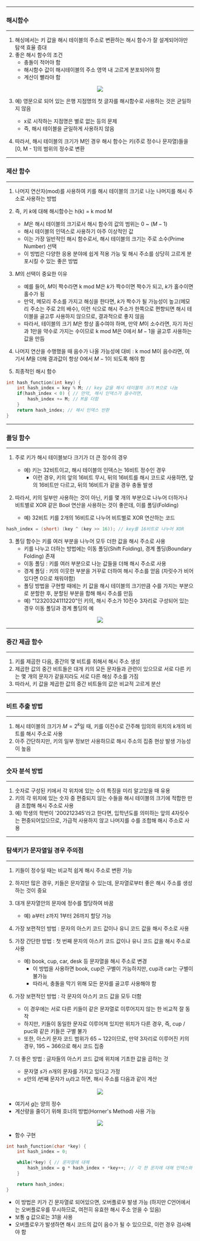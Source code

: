 -----
### 해시함수
-----
1. 해싱에서는 키 값을 해시 테이블의 주소로 변환하는 해시 함수가 잘 설계되어야만 탐색 효율 증대
2. 좋은 해시 함수의 조건
   - 충돌이 적어야 함
   - 해시함수 값이 해시테이블의 주소 영역 내 고르게 분포되어야 함
   - 계산이 빨라야 함
<div align="center">
<img src="https://github.com/user-attachments/assets/2bd24424-4c4a-40c6-9288-a1d0d8ea6ed1">
</div>

3. 예) 영문으로 되어 있는 은행 지점명의 첫 글자를 해시함수로 사용하는 것은 균일하지 않음
   - x로 시작하는 지점명은 별로 없는 등의 문제
   - 즉, 해시 테이블을 균일하게 사용하지 않음

4. 따라서, 해시 테이블의 크기가 M인 경우 해시 함수는 키(주로 정수나 문자열)들을 [0, M - 1]의 범위의 정수로 변환

-----
### 제산 함수
-----
1. 나머지 연산자(mod)를 사용하여 키를 해시 테이블의 크기로 나눈 나머지를 해시 주소로 사용하는 방법
2. 즉, 키 $k$에 대해 해시함수는 h(k) = k mod M
   - $M$은 해시 테이블의 크기로서 해시 함수의 값의 범위는 $0$ ~ $(M - 1)$
   - 해시 테이블의 인덱스로 사용하기 아주 이상적인 값
   - 이는 가장 일반적인 해시 함수로서, 해시 테이블의 크기는 주로 소수(Prime Number) 선택
   - 이 방법은 다양한 응용 분야에 쉽게 적용 가능 및 해시 주소를 상당히 고르게 분포시킬 수 있는 좋은 방법

3. $M$의 선택이 중요한 이유
   - 예를 들어, $M$이 짝수라면 k mod M은 $k$가 짝수이면 짝수가 되고, $k$가 홀수이면 홀수가 됨
   - 만약, 메모리 주소를 가지고 해싱을 한다면, $k$가 짝수가 될 가능성이 높고(메모리 주소는 주로 2의 배수), 이런 식으로 해시 주소가 한쪽으로 편향되면 해시 테이블을 골고루 사용하지 않으므로, 결과적으로 좋지 않음
   - 따라서, 테이블의 크기 $M$은 항상 홀수여야 하며, 만약 $M$이 소수라면, 자기 자신과 1만을 약수로 가지는 수이므로 k mod M은 0에서 $M - 1$을 골고루 사용하는 값을 만듬
4. 나머지 연산을 수행했을 때 음수가 나올 가능성에 대비 : k mod M이 음수라면, 여기서 $M$을 더해 결과값이 항상 0에서 $M - 1$이 되도록 해야 함
5. 최종적인 해시 함수
```c
int hash_function(int key) {
    int hash_index = key % M; // key 값을 해시 테이블의 크기 M으로 나눔
    if(hash_index < 0) { // 만약, 해시 인덱스가 음수라면,
        hash_index += M; // M을 더함
    }
    return hash_index; // 해시 인덱스 반환
}
```

-----
### 폴딩 함수
-----
1. 주로 키가 해시 테이블보다 크기가 더 큰 정수의 경우
   - 예) 키는 32비트이고, 해시 테이블의 인덱스는 16비트 정수인 경우
     + 이런 경우, 키의 앞의 16비트 무시, 뒤의 16비트를 해시 코드로 사용하면, 앞의 16비트만 다르고, 뒤의 16비트가 같을 경우 충돌 발생

2. 따라서, 키의 일부만 사용하는 것이 아닌, 키를 몇 개의 부분으로 나누어 더하거나 비트별로 XOR 같은 Bool 연산을 사용하는 것이 좋은데, 이를 폴딩(Folding)
   - 예) 32비트 키를 2개의 16비트로 나누어 비트별로 XOR 연산하는 코드
```c
hash_index = (short) (key ^ (key >> 16)); // key를 16비트로 나누어 XOR
```

3. 폴딩 함수는 키를 여러 부분을 나누어 모두 더한 값을 해시 주소로 사용
   - 키를 나누고 더하는 방법에는 이동 폴딩(Shift Folding), 경계 폴딩(Boundary Folding) 존재
   - 이동 폴딩 : 키를 여러 부분으로 나눈 값들을 더해 해시 주소로 사용
   - 경계 폴딩 : 키의 이웃한 부분을 거꾸로 더하여 해시 주소를 얻음 (자릿수가 비어있다면 0으로 채워야함)
   - 폴딩 방법을 구현할 때에는 키 값을 해시 테이블의 크기만큼 수를 가지는 부분으로 분할한 후, 분할된 부분을 합해 해시 주소를 만듬
   - 예) "12320324111220"인 키의, 해시 주소가 10진수 3자리로 구성되어 있는 경우 이동 폴딩과 경계 폴딩의 예
<div align="center">
<img src="https://github.com/user-attachments/assets/6910cacc-acad-4e70-abb2-ce66a469667a">
</div>

------
### 중간 제곱 함수
------
1. 키를 제곱한 다음, 중간의 몇 비트를 취해서 해시 주소 생성
2. 제곱한 값의 중간 비트들은 대개 키의 모든 문자들과 관련이 있으므로 서로 다른 키는 몇 개의 문자가 같을지라도 서로 다른 해싱 주소를 가짐
3. 따라서, 키 값을 제곱한 값의 중간 비트들의 값은 비교적 고르게 분산

-----
### 비트 추출 방법
-----
1. 해시 테이블의 크기가 $M = 2^k$일 때, 키를 이진수로 간주해 임의의 위치의 $k$개의 비트를 해시 주소로 사용
2. 아주 간단하지만, 키의 일부 정보만 사용하므로 해시 주소의 집중 현상 발생 가능성이 높음

-----
### 숫자 분석 방법
-----
1. 숫자로 구성된 키에서 각 위치에 있는 수의 특징을 미리 알고있을 때 유용
2. 키의 각 위치에 있는 숫자 중 편중되지 않는 수들을 해시 테이블의 크기에 적합한 만큼 조합해 해시 주소로 사용
3. 예) 학생의 학번이 '200212345'라고 한다면, 입학년도를 의미하는 앞의 4자릿수는 편중되어있으므로, 가급적 사용하지 않고 나머지를 수를 조합해 해시 주소로 사용

-----
### 탐색키가 문자열일 경우 주의점
-----
1. 키들이 정수일 때는 비교적 쉽게 해시 주소로 변환 가능
2. 하지만 많은 경우, 키들은 문자열일 수 있는데, 문자열로부터 좋은 해시 주소를 생성하는 것이 중요
3. 대개 문자열안의 문자에 정수를 할당하여 바꿈
   - 예) a부터 z까지 1부터 26까지 할당 가능
4. 가장 보편적인 방법 : 문자의 아스키 코드 값이나 유니 코드 값을 해시 주소로 사용
4. 가장 간단한 방법 : 첫 번째 문자의 아스키 코드 값이나 유니 코드 값을 해시 주소로 사용
   - 예) book, cup, car, desk 등 문자열을 해시 주소로 변경
     + 이 방법을 사용하면 book, cup은 구별이 가능하지만, cup과 car는 구별이 불가능
     + 따라서, 충돌을 막기 위해 모든 문자를 골고루 사용해야 함

5. 가장 보편적인 방법 : 각 문자의 아스키 코드 값을 모두 더함
   - 이 경우에는 서로 다른 키들이 같은 문자열로 이루어지지 않는 한 비교적 잘 동작
   - 하지만, 키들이 동일한 문자로 이루어져 있지만 위치가 다른 경우, 즉, cup / puc와 같은 키들은 구별 불가
   - 또한, 아스키 문자 코드 범위가 65 ~ 122이므로, 만약 3자리로 이루어진 키의 경우, 195 ~ 366으로 해시 코드 집중

6. 더 좋은 방법 : 글자들의 아스키 코드 값에 위치에 기초한 값을 곱하는 것
   - 문자열 $s$가 $n$개의 문자를 가지고 있다고 가정
   - $s$안의 $i$번째 문자가 $u_i$라고 하면, 해시 주소를 다음과 같이 계산
<div align="center">
<img src="https://github.com/user-attachments/assets/4f3b4ce4-7ea2-46d2-b0ad-d39feeaa3a98">
</div>

   - 여기서 $g$는 양의 정수
   - 계산량을 줄이기 위해 호너의 방법(Horner's Method) 사용 가능
<div align="center">
<img src="https://github.com/user-attachments/assets/3a50fef1-6856-49e7-8cbb-e991970d18b2">
</div>

   - 함수 구현
```c
int hash_function(char *key) {
    int hash_index = 0;

    while(*key) { // 문자열에 대해
        hash_index = g * hash_index + *key++; // 각 한 문자에 대해 인덱스와 양의 정수 g를 통한 계산으로 해시 인덱스 생성
    }

    return hash_index;
}
```
  - 이 방법은 키가 긴 문자열로 되어있으면, 오버플로우 발생 가능 (하지만 C언어에서는 오버플로우를 무시하므로, 여전히 유효한 해시 주소 얻을 수 있음)
  - 보통 g 값으로는 31을 사용
  - 오버플로우가 발생하면 해시 코드의 값이 음수가 될 수 있으므로, 이런 경우 검사해야 함
